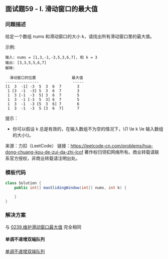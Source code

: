 <script src="https://cdn.bootcss.com/mathjax/2.7.7/MathJax.js?config=TeX-AMS-MML_HTMLorMML"></script>

## 面试题59 - I. 滑动窗口的最大值

### 问题描述

给定一个数组 nums 和滑动窗口的大小 k，请找出所有滑动窗口里的最大值。

示例:

```
输入: nums = [1,3,-1,-3,5,3,6,7], 和 k = 3
输出: [3,3,5,5,6,7] 
解释: 

  滑动窗口的位置                最大值
---------------               -----
[1  3  -1] -3  5  3  6  7       3
 1 [3  -1  -3] 5  3  6  7       3
 1  3 [-1  -3  5] 3  6  7       5
 1  3  -1 [-3  5  3] 6  7       5
 1  3  -1  -3 [5  3  6] 7       6
 1  3  -1  -3  5 [3  6  7]      7
```
 

提示：

* 你可以假设 k 总是有效的，在输入数组不为空的情况下，\\(1 \le k \le 输入数组的大小\\)。

来源：力扣（LeetCode）
链接：https://leetcode-cn.com/problems/hua-dong-chuang-kou-de-zui-da-zhi-lcof
著作权归领扣网络所有。商业转载请联系官方授权，非商业转载请注明出处。
### 模板代码

``` java
class Solution {
    public int[] maxSlidingWindow(int[] nums, int k) {

    }
}
```

### 解决方案

与 [0239.维护滑动窗口最大值](..//leetcode/twopointers/0239.维护滑动窗口最大值.md) 完全相同

#### 单调不递增双端队列

[单调不递增双端队列](q0059/i/solu1/Solution.java)
